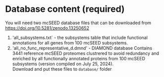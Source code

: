 # Database content (required)
You will need two mcSEED database files that can be downloaded from https://doi.org/10.5281/zenodo.13250652
1. 'all_subsystems.txt` -  the subsystems table that include functional annotations for all genes from 100  mcSEED subsystems.
2. 'all_no_func_representative_d.dmnd' - DIAMOND database Contains 3441 reference mcSEED proteomes clustrered to avoid redundancy and enriched by all functionally annotated proteins from 100 mcSEED subsystems (version compiled on July 25, 2024).  
Download and put these files to `database/` folder
